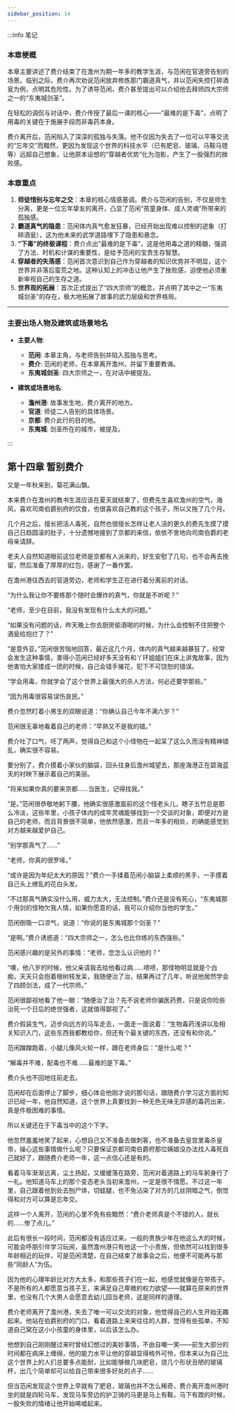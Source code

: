 ```yaml
---
sidebar_position: 14
---
```


:::info 笔记

### 本章梗概

本章主要讲述了费介结束了在澹州为期一年多的教学生涯，与范闲在官道旁告别的场景。临别之际，费介再次劝说范闲放弃修炼那门霸道真气，并以范闲失控打碎酒瓮为例，点明其危险性。为了诱导范闲，费介甚至提出可以介绍他去拜师四大宗师之一的“东夷城剑圣”。

在轻松的调侃与对话中，费介传授了最后一课的核心——“最难的是下毒”，点明了用毒的关键在于施展手段而非毒药本身。

费介离开后，范闲陷入了深深的孤独与失落。他不仅因为失去了一位可以平等交流的“忘年交”而黯然，更因为发现这个世界的科技水平（已有肥皂、玻璃、马鞍马镫等）远超自己想象，让他原本设想的“穿越者优势”化为泡影，产生了一股强烈的挫败感。

### 本章重点

1.  **师徒惜别与忘年之交**：本章的核心情感基调。费介与范闲的告别，不仅是师生分离，更是一位忘年挚友的离开，凸显了范闲“孩童身体、成人灵魂”所带来的孤独感。
2.  **霸道真气的隐患**：范闲体内真气愈发狂暴，已经开始出现难以控制的迹象（打碎酒瓮），这为他未来的武学道路埋下了隐患和悬念。
3.  **“下毒”的终极课程**：费介点出“最难的是下毒”，这是他用毒之道的精髓，强调了方法、时机和计谋的重要性，是给予范闲的宝贵生存智慧。
4.  **穿越者的失落感**：范闲首次意识到自己作为穿越者的知识优势并不明显，这个世界并非落后蛮荒之地。这种认知上的冲击让他产生了挫败感，迫使他必须重新审视自己的生存之道。
5.  **世界观的拓展**：首次正式提出了“四大宗师”的概念，并点明了其中之一“东夷城剑圣”的存在，极大地拓展了故事的武力层级和世界格局。

---

### 主要出场人物及建筑或场景地名

*   **主要人物**:
    *   **范闲**: 本章主角，与老师告别并陷入孤独与思考。
    *   **费介**: 范闲的老师，在本章离开澹州，并留下重要教诲。
    *   **东夷城剑圣**: 四大宗师之一，在对话中被提及。

*   **建筑或场景地名**:
    *   **澹州港**: 故事发生地，费介离开的地方。
    *   **官道**: 师徒二人告别的具体场景。
    *   **京都**: 费介此行的目的地。
    *   **东夷城**: 剑圣所在的城市，被提及。

:::

## 第十四章 **暂别费介**

又是一年秋来到，菊花满山飘。

本来费介在澹州的教书生涯应该在夏天就结束了，但费先生喜欢澹州的空气，海风，喜欢司南伯爵别府的饮食，也很喜欢自己教的这个孩子，所以又拖了几个月。

几个月之后，擅长把活人毒死，自然也很擅长怎样让老人活的更久的费先生摸了摸自己日趋圆滚的肚子，十分遗憾地接到了京都的来信，依依不舍地向司南伯爵的老母亲请辞。

老夫人自然知道眼前这位老师是京都有人派来的，好生安慰了几句，也不会再去挽留，然后准备了厚厚的红包，感谢了一番作罢。

在澹州港往西去的官道旁边，老师和学生正在进行着分离前的对话。

“为什么我让你不要练那个随时会爆炸的真气，你就是不听呢？”

“老师，至少在目前，我没有发现有什么太大的问题。”

“如果没有问题的话，昨天晚上你去厨房偷酒喝的时候，为什么会控制不住把整个酒瓮给抱烂了？”

“是意外亚。”范闲很苦恼地回答，最近这几个月，体内的真气越来越暴狂了，经常会发生这种事情，害得小范闲已经好多天没有和丫环姐姐们在床上讲鬼故事，因为他害怕大家搂成一团的时候，自己会错手摧花，犯下不可饶恕的错误。

“学会用毒，你就学会了这个世界上最强大的杀人方法，何必还要学那些。”

“因为用毒很容易误伤良民。”

费介忽然盯着小男生的双眼说道：“你确认自己今年不满六岁？”

范闲很无辜地看着自己的老师：“早熟又不是我的错。”

费介吐了口气，呸了两声，觉得自己和这个小怪物在一起呆了这么久而没有精神错乱，确实很不容易。

要分别了，费介摸着小家伙的脑袋，回头往身后澹州城望去，那座海港正在碧海蓝天的衬映下展示着自己的美丽。

“将来如果你真的要来京都……当医生，记得找我。”

“是。”范闲很恭敬地躬下腰，他确实很感激面前的这个怪老头儿，瞎子五竹总是那么冷淡，这些年里，小孩子体内的成年灵魂能够找到一个交谈的对象，即便对方是自己的老师，而且背景很不简单，他依然感激，而且一年多的相处，的确能感觉到对方越来越爱护自己。

“别学那真气了……”

“老师，你真的很罗嗦。”

“或许是因为年纪太大的原因？”费介一手揉着范闲小脑袋上柔顺的黑手，一手摸着自己头上缭乱的花白头发。

“不过那真气确实没什么用，威力太大，无法控制。”费介还是没有死心，“东夷城那个用剑的怪物欠我人情，如果你愿意的话，我可以介绍你当他的学生。”

范闲倒吸一口凉气，说道：“你说的是东夷城那个剑圣？”

“是啊。”费介诱惑道：“四大宗师之一，怎么也比你练的东西强些。”

范闲感兴趣的是另外的事情：“老师，您怎么认识他的？”

“噢，他八岁的时候，他父亲请我去给他看过病……啧啧，那怪物明显就是个白痴，天天只会抱着根树枝发呆，我随便治了治，结果再过了几年，听说他居然学会了四顾剑法，成了一代宗师。”

范闲很鄙视地看了他一眼：“随便治了治？先不说老师你骗医药费，只是说你险些治死一个日后的绝世强者，这就值得鄙视了。”

费介假装生气，迈步向远方的马车走去，一面走一面说着：“生物毒药浅讲以及相关知识入门，这些东西我都教给你，但还有个最关键的东西，还没有和你说。”

范闲蹭蹭跑着，小腿儿像风火轮一样，跟在老师身后：“是什么呢？”

“解毒并不难，配毒也不难……最难的是下毒。”

费介头也不回地往前走去。

范闲却在后面停止了脚步，细心体会他刚才说的那句话，跟随费介学习这方面的知识已经一年，他自然知道，这个世界上真要找到一种无色无味无异感的毒药出来，真是件极困难的事情。

所以关键还在于下毒当中的这个下字。

他忽然羞羞地笑了起来，心想自己又不准备去做刺客，也不准备去皇宫里毒杀皇帝，操心这些事情做什么呢？只要保证京都司南伯爵府那位姨娘没办法找人毒死自己就好了，跟随费介老师一年，这一点信心还是有的。

看着马车渐渐远离，尘土扬起，又缓缓落在路旁，范闲对着道路上的马车躬身行了一礼。他知道马车上的那个变态老头当初来澹州，一定是很不情愿。不过这一年里，自己跟着他到处去刨尸体，切蛙腿，也不免沾染了对方的几丝阴暗之气，倒觉得和对方可以算是忘年交。

这样一个人离开，范闲的心里不免有些黯然：“费介老师真是个不错的人，就长的……惨了点儿。”

此后有很长一段时间，范闲都没有适应过来。一般的贵族少年在他这么大的时候，可能会呼朋引伴学习玩闹，虽然澹州港只有他这一个小贵族，但依然可以找到很多年龄相近的玩伴，可是范闲清楚，在自己结束了故事会之后，他便不可能再与那些“同龄人”为伍。

因为他的心理年龄比对方大太多，和那些孩子们在一起，他感觉就像是在带孩子。不是所有的人都愿意当孩子王，来满足自己卑微的权力欲望——就算在原来的世界里，也没有几个大男人会愿意去幼儿园当老师，这是同样的道理。

费介老师离开了澹州港，失去了唯一可以交流的对象，他觉得自己的人生开始无趣起来。他站在伯爵别府的门口，看着道路上来来往往的人群，觉得有些孤单，不知道自己窝在这小小孩童的身体里，以后该怎么办。

他想到自己刚刚醒过来时曾经幻想过的美妙事情，不由自嘲一笑——前生大部分的时间都在病床上缠绵，他的能力水平让他的穿越显得格外可怜，但本来以为自己比这个世界上的人们总要多点能耐，比如能够做几块肥皂，烧几个形状丑陋的玻璃杯，出几个简单却可以给自己带来很多好处的点子……

但当范闲发现这个世界上早就有了肥皂，玻璃也并不怎么稀奇，费介离开澹州港时坐的就是四轮马车，发现马车旁边的护卫骑的马更是马上有鞍，马下有蹬的时候，一股失败的情绪让他开始唏嘘起来。

